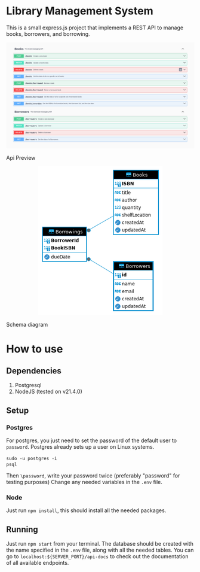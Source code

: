 # Library Management System
This is a small express.js project that implements a REST API to manage books, borrowers, and borrowing.

<p align="center">
    <img src="./images/api.png" alt= "Api preview">
    <p>Api Preview</p>
</p>

<p align="center">
    <img src="./images/schema-diagram.png" alt= "Schema diagram">
    <p>Schema diagram</p>
</p>

# How to use
## Dependencies
1. Postgresql
2. NodeJS (tested on v21.4.0) 

## Setup
### Postgres
For postgres, you just need to set the password of the default user to `password`. Postgres already sets up a user on Linux systems.
```
sudo -u postgres -i
psql
```

Then `\password`, write your password twice (preferably "password" for testing purposes)
Change any needed variables in the `.env` file.

### Node
Just run `npm install`, this should install all the needed packages.

## Running
Just run `npm start` from your terminal. The database should be created with the name specified in the `.env` file, along with all the needed tables. You can go to `localhost:${SERVER_PORT}/api-docs` to check out the documentation of all available endpoints.


